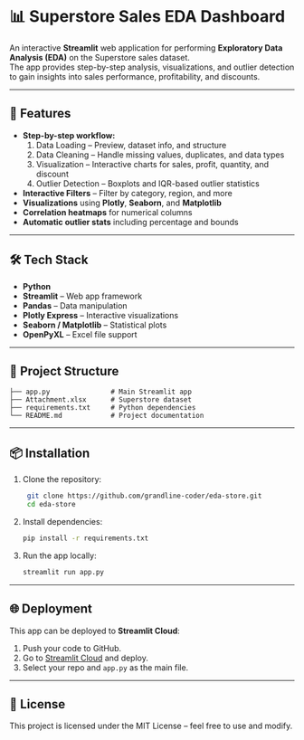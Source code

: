 # 📊 Superstore Sales EDA Dashboard

An interactive **Streamlit** web application for performing **Exploratory Data Analysis (EDA)** on the Superstore sales dataset.  
The app provides step-by-step analysis, visualizations, and outlier detection to gain insights into sales performance, profitability, and discounts.

---

## 🚀 Features
- **Step-by-step workflow:**
  1. Data Loading – Preview, dataset info, and structure
  2. Data Cleaning – Handle missing values, duplicates, and data types
  3. Visualization – Interactive charts for sales, profit, quantity, and discount
  4. Outlier Detection – Boxplots and IQR-based outlier statistics
- **Interactive Filters** – Filter by category, region, and more
- **Visualizations** using **Plotly**, **Seaborn**, and **Matplotlib**
- **Correlation heatmaps** for numerical columns
- **Automatic outlier stats** including percentage and bounds

---

## 🛠 Tech Stack
- **Python**
- **Streamlit** – Web app framework
- **Pandas** – Data manipulation
- **Plotly Express** – Interactive visualizations
- **Seaborn / Matplotlib** – Statistical plots
- **OpenPyXL** – Excel file support

---

## 📂 Project Structure
```
├── app.py               # Main Streamlit app
├── Attachment.xlsx      # Superstore dataset
├── requirements.txt     # Python dependencies
└── README.md            # Project documentation
```

---

## 📦 Installation
1. Clone the repository:
   ```bash
    git clone https://github.com/grandline-coder/eda-store.git
    cd eda-store
   ```
2. Install dependencies:
   ```bash
   pip install -r requirements.txt
   ```
3. Run the app locally:
   ```bash
   streamlit run app.py
   ```

---

## 🌐 Deployment
This app can be deployed to **Streamlit Cloud**:
1. Push your code to GitHub.
2. Go to [Streamlit Cloud]([https://share.streamlit.io/](https://eda-store-e2tgntfvnr5t7dypdswchx.streamlit.app/)) and deploy.
3. Select your repo and `app.py` as the main file.

---

## 📜 License
This project is licensed under the MIT License – feel free to use and modify.
